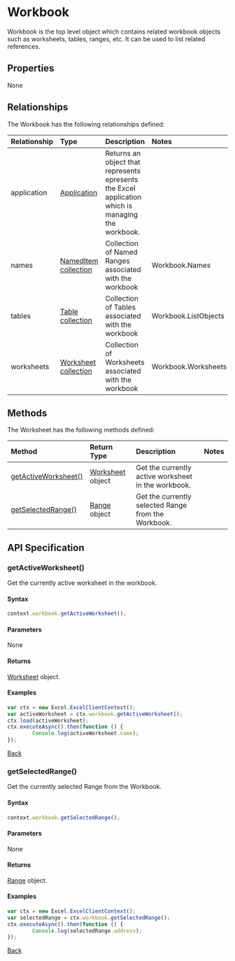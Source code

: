 # Workbook
Workbook is the top level object which contains related workbook objects such as worksheets, tables, ranges, etc. It can be used to list related references. 

## Properties

None

## Relationships
The Workbook has the following relationships defined:

| Relationship    | Type    |Description|Notes |
|:----------------|:--------|:----------|:-----|
| application  | [Application](application.md)| Returns an object that represents epresents the Excel application which is managing the workbook. |
| names       | [NamedItem collection](nameditemCollection.md)| Collection of Named Ranges associated with the workbook  |Workbook.Names      |
| tables       | [Table collection](tableCollection.md)        | Collection of Tables associated with the workbook        |Workbook.ListObjects|
| worksheets   | [Worksheet collection](worksheetCollection.md)| Collection of Worksheets associated with the workbook    |Workbook.Worksheets |

## Methods

The Worksheet has the following methods defined:

| Method     | Return Type    |Description|Notes  |
|:-----------------|:--------|:----------|:------|
|[getActiveWorksheet()](#getactiveworksheet)| [Worksheet](worksheet.md) object |Get the currently active worksheet in the workbook.| |
|[getSelectedRange()](#getselectedrange)| [Range](range.md) object |Get the currently selected Range from the Workbook. | |  

## API Specification 

### getActiveWorksheet()

Get the currently active worksheet in the workbook.

#### Syntax
```js
context.workbook.getActiveWorksheet();
```
#### Parameters

None

#### Returns

[Worksheet](worksheet.md) object.

#### Examples 

```js
var ctx = new Excel.ExcelClientContext();
var activeWorksheet = ctx.workbook.getActiveWorksheet();
ctx.load(activeWorksheet);
ctx.executeAsync().then(function () {
		Console.log(activeWorksheet.name);
});
```
[Back](#methods)


### getSelectedRange()

Get the currently selected Range from the Workbook. 

#### Syntax
```js
context.workbook.getSelectedRange();
```
#### Parameters
None

#### Returns

[Range](range.md) object.

#### Examples

```js
var ctx = new Excel.ExcelClientContext();
var selectedRange = ctx.workbook.getSelectedRange();
ctx.executeAsync().then(function () {
		Console.log(selectedRange.address);
});
```
[Back](#methods)
